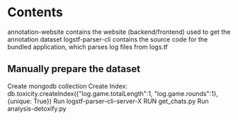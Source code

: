 # Contents
annotation-website contains the website (backend/frontend) used to get the annotation dataset
logstf-parser-cli contains the source code for the bundled application, which parses log files from logs.tf
## Manually prepare the dataset
Create mongodb collection
Create Index: db.toxicity.createIndex({"log.game.totalLength":1, "log.game.rounds":1}, {unique: True})
Run logstf-parser-cli-server-X
RUN get_chats.py
Run analysis-detoxify.py